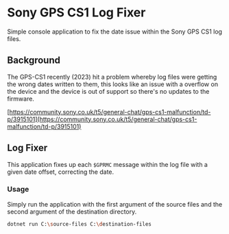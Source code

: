 # Sony GPS CS1 Log Fixer

Simple console application to fix the date issue within the Sony GPS CS1 log files.

## Background

The GPS-CS1 recently (2023) hit a problem whereby log files were getting the wrong dates written to them, this looks like an issue with a overflow on the device and the device is out of support so there's no updates to the firmware.

[https://community.sony.co.uk/t5/general-chat/gps-cs1-malfunction/td-p/3915101](https://community.sony.co.uk/t5/general-chat/gps-cs1-malfunction/td-p/3915101)

## Log Fixer

This application fixes up each `$GPRMC` message within the log file with a given date offset, correcting the date.

### Usage

Simply run the application with the first argument of the source files and the second argument of the destination directory.

```bash
dotnet run C:\source-files C:\destination-files
```